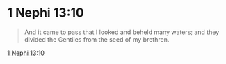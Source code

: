 # 1 Nephi 13:10

> And it came to pass that I looked and beheld many waters; and they divided the Gentiles from the seed of my brethren.

[1 Nephi 13:10](https://www.churchofjesuschrist.org/study/scriptures/bofm/1-ne/13?lang=eng&id=p10#p10)


